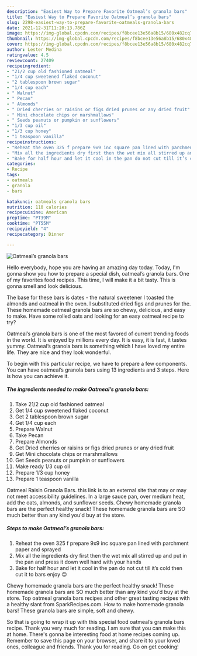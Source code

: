 ```yaml
---
description: "Easiest Way to Prepare Favorite Oatmeal’s granola bars"
title: "Easiest Way to Prepare Favorite Oatmeal’s granola bars"
slug: 2298-easiest-way-to-prepare-favorite-oatmeals-granola-bars
date: 2021-12-31T11:20:13.786Z
image: https://img-global.cpcdn.com/recipes/f8bcee13e56a8b15/680x482cq70/oatmeals-granola-bars-recipe-main-photo.jpg
thumbnail: https://img-global.cpcdn.com/recipes/f8bcee13e56a8b15/680x482cq70/oatmeals-granola-bars-recipe-main-photo.jpg
cover: https://img-global.cpcdn.com/recipes/f8bcee13e56a8b15/680x482cq70/oatmeals-granola-bars-recipe-main-photo.jpg
author: Lester Medina
ratingvalue: 4.5
reviewcount: 27409
recipeingredient:
- "21/2 cup old fashioned oatmeal"
- "1/4 cup sweetened flaked coconut"
- "2 tablespoon brown sugar"
- "1/4 cup each"
- " Walnut"
- " Pecan"
- " Almonds"
- " Dried cherries or raisins or figs dried prunes or any dried fruit"
- " Mini chocolate chips or marshmallows"
- " Seeds peanuts or pumpkin or sunflowers"
- "1/3 cup oil"
- "1/3 cup honey"
- "1 teaspoon vanilla"
recipeinstructions:
- "Reheat the oven 325 f prepare 9x9 inc square pan lined with parchment paper and sprayed"
- "Mix all the ingredients dry first then the wet mix all stirred up and put in the pan and press it down well hard with your hands"
- "Bake for half hour and let it cool in the pan do not cut till it’s cold then cut it to bars enjoy 😉"
categories:
- Recipe
tags:
- oatmeals
- granola
- bars

katakunci: oatmeals granola bars 
nutrition: 110 calories
recipecuisine: American
preptime: "PT39M"
cooktime: "PT55M"
recipeyield: "4"
recipecategory: Dinner

---
```



![Oatmeal’s granola bars](https://img-global.cpcdn.com/recipes/f8bcee13e56a8b15/680x482cq70/oatmeals-granola-bars-recipe-main-photo.jpg)

Hello everybody, hope you are having an amazing day today. Today, I'm gonna show you how to prepare a special dish, oatmeal’s granola bars. One of my favorites food recipes. This time, I will make it a bit tasty. This is gonna smell and look delicious.

The base for these bars is dates - the natural sweetener I toasted the almonds and oatmeal in the oven. I substituted dried figs and prunes for the. These homemade oatmeal granola bars are so chewy, delicious, and easy to make. Have some rolled oats and looking for an easy oatmeal recipe to try?

Oatmeal’s granola bars is one of the most favored of current trending foods in the world. It is enjoyed by millions every day. It is easy, it is fast, it tastes yummy. Oatmeal’s granola bars is something which I have loved my entire life. They are nice and they look wonderful.


To begin with this particular recipe, we have to prepare a few components. You can have oatmeal’s granola bars using 13 ingredients and 3 steps. Here is how you can achieve it.

<!--inarticleads1-->

##### The ingredients needed to make Oatmeal’s granola bars:

1. Take 21/2 cup old fashioned oatmeal
1. Get 1/4 cup sweetened flaked coconut
1. Get 2 tablespoon brown sugar
1. Get 1/4 cup each
1. Prepare  Walnut
1. Take  Pecan
1. Prepare  Almonds
1. Get  Dried cherries or raisins or figs dried prunes or any dried fruit
1. Get  Mini chocolate chips or marshmallows
1. Get  Seeds peanuts or pumpkin or sunflowers
1. Make ready 1/3 cup oil
1. Prepare 1/3 cup honey
1. Prepare 1 teaspoon vanilla


Oatmeal Raisin Granola Bars. this link is to an external site that may or may not meet accessibility guidelines. In a large sauce pan, over medium heat, add the oats, almonds, and sunflower seeds. Chewy homemade granola bars are the perfect healthy snack! These homemade granola bars are SO much better than any kind you&#39;d buy at the store. 

<!--inarticleads2-->

##### Steps to make Oatmeal’s granola bars:

1. Reheat the oven 325 f prepare 9x9 inc square pan lined with parchment paper and sprayed
1. Mix all the ingredients dry first then the wet mix all stirred up and put in the pan and press it down well hard with your hands
1. Bake for half hour and let it cool in the pan do not cut till it’s cold then cut it to bars enjoy 😉


Chewy homemade granola bars are the perfect healthy snack! These homemade granola bars are SO much better than any kind you&#39;d buy at the store. Top oatmeal granola bars recipes and other great tasting recipes with a healthy slant from SparkRecipes.com. How to make homemade granola bars! These granola bars are simple, soft and chewy. 

So that is going to wrap it up with this special food oatmeal’s granola bars recipe. Thank you very much for reading. I am sure that you can make this at home. There's gonna be interesting food at home recipes coming up. Remember to save this page on your browser, and share it to your loved ones, colleague and friends. Thank you for reading. Go on get cooking!
